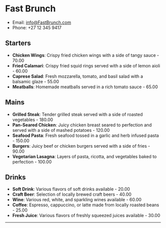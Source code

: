 # Fast Brunch
- Email: info@FastBrunch.com
- Phone: +27 12 345 9417

## Starters
- **Chicken Wings**: Crispy fried chicken wings with a side of tangy sauce - 70.00
- **Fried Calamari**: Crispy fried squid rings served with a side of lemon aioli - 60.00
- **Caprese Salad**: Fresh mozzarella, tomato, and basil salad with a balsamic glaze - 55.00
- **Meatballs**: Homemade meatballs served in a rich tomato sauce - 65.00

## Mains
- **Grilled Steak**: Tender grilled steak served with a side of roasted vegetables - 180.00
- **Pan-Seared Chicken**: Juicy chicken breast seared to perfection and served with a side of mashed potatoes - 120.00
- **Seafood Pasta**: Fresh seafood tossed in a garlic and herb infused pasta - 150.00
- **Burgers**: Juicy beef or chicken burgers served with a side of fries - 90.00
- **Vegetarian Lasagna**: Layers of pasta, ricotta, and vegetables baked to perfection - 100.00

## Drinks
- **Soft Drink**: Various flavors of soft drinks available - 20.00
- **Craft Beer**: Selection of locally brewed craft beers - 40.00
- **Wine**: Various red, white, and sparkling wines available - 60.00
- **Coffee**: Espresso, cappuccino, or latte made from locally roasted beans - 25.00
- **Fresh Juice**: Various flavors of freshly squeezed juices available - 30.00
---